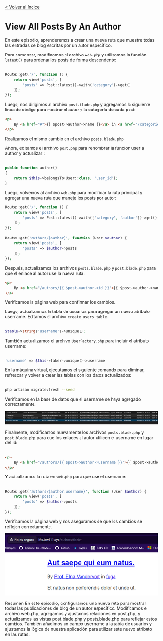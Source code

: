 [< Volver al índice](/docs/readme.md)

# View All Posts By An Author

En este episodio, aprenderemos a crear una nueva ruta que muestre todas las entradas de blog escritas por un autor específico.

Para comenzar, modificamos el archivo `web.php` y utilizamos la función `latest()` para ordenar los posts de forma descendente:

```php

Route::get('/', function () {
    return view('posts', [
        'posts' => Post::latest()->with('category')->get()
    ]);
});
```
Luego, nos dirigimos al archivo `post.blade.php` y agregamos la siguiente línea de código para mostrar el autor y la categoría de cada post:

```html
<p>
    By <a href="#">{{ $post->author->name }}</a> in <a href="/categories/{{ $post->category->slug }}">{{ $post->category->name }}</a>
</p>
```
Realizamos el mismo cambio en el archivo `posts.blade.php`

Ahora, editamos el archivo `post.php` para renombrar la función user a author y actualizar :

```php

public function author()
{
    return $this->belongsTo(User::class, 'user_id');
}

```
Luego, volvemos al archivo `web.php` para modificar la ruta principal y agregar una nueva ruta que maneje los posts por autor:

```php
Route::get('/', function () {
    return view('posts', [
        'posts' => Post::latest()->with(['category', 'author'])->get()
    ]);
});

Route::get('authors/{author}', function (User $author) {
    return view('posts', [
        'posts' => $author->posts
    ]);
});
```
Después, actualizamos los archivos `posts.blade.php` y `post.blade.php` para que el enlace al autor use la nueva ruta:

```html
<p>
    By <a href="/authors/{{ $post->author->id }}">{{ $post->author->name }}</a> in <a href="/categories/{{ $post->category->slug }}">{{ $post->category->name }}</a>
</p>
```
Verificamos la página web para confirmar los cambios.

Luego, actualizamos la tabla de usuarios para agregar un nuevo atributo username. Editamos el archivo `create_users_table.`

```php

$table->string('username')->unique();

```
También actualizamos el archivo `UserFactory.php` para incluir el atributo username:

```php

'username' => $this->faker->unique()->username

```
En la máquina virtual, ejecutamos el siguiente comando para eliminar, refrescar y volver a crear las tablas con los datos actualizados:

```bash

php artisan migrate:fresh --seed
```
Verificamos en la base de datos que el username se haya agregado correctamente.


![Vista ](images/database-ep29.png)


Finalmente, modificamos nuevamente los archivos `posts.blade.php` y `post.blade.php` para que los enlaces al autor utilicen el username en lugar del id:

```html

<p>
    By <a href="/authors/{{ $post->author->username }}">{{ $post->author->name }}</a> in <a href="/categories/{{ $post->category->slug }}">{{ $post->category->name }}</a>
</p>
```
Y actualizamos la ruta en `web.php` para que use el username:

```php

Route::get('authors/{author:username}', function (User $author) {
    return view('posts', [
        'posts' => $author->posts
    ]);
});

```
Verificamos la página web y nos aseguramos de que los cambios se reflejen correctamente.

 ![Vista ](images/page-ep29.png)



Resumen
En este episodio, configuramos una nueva ruta para mostrar todas las publicaciones de blog de un autor específico. Modificamos el archivo web.php, agregamos y ajustamos relaciones en post.php, y actualizamos las vistas post.blade.php y posts.blade.php para reflejar estos cambios. También añadimos un campo username a la tabla de usuarios y ajustamos la lógica de nuestra aplicación para utilizar este nuevo atributo en las rutas.